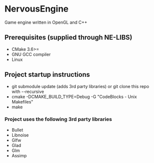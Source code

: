 # NervousEngine
Game engine written in OpenGL and C++

## Prerequisites (supplied through NE-LIBS)
  * CMake 3.6>=
  * GNU GCC compiler
  * Linux
## Project startup instructions
  * git submodule update (adds 3rd party libraries) or git clone this repo with --recursive
  * cmake -DCMAKE_BUILD_TYPE=Debug -G "CodeBlocks - Unix Makefiles"
  * make
### Project uses the following 3rd party libraries
  * Bullet
  * Libnoise
  * Glfw
  * Glad
  * Glm
  * Assimp
